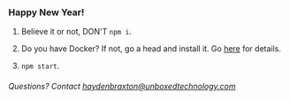 ### Happy New Year!

1. Believe it or not, DON'T `npm i`.

2. Do you have Docker? If not, go a head and install it. Go [here](https://docs.docker.com/engine/installation/) for details.

3. `npm start`.

###### Questions? Contact haydenbraxton@unboxedtechnology.com
